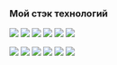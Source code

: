 ### Мой стэк технологий
<img src="https://img.shields.io/badge/HTML-black?style=for-the-badge&logo=html5&logoColor=red"/> <img src="https://img.shields.io/badge/CSS-black?style=for-the-badge&logo=css3&logoColor=blue"/> <img src="https://img.shields.io/badge/JavaScript-black?style=for-the-badge&logo=JavaScript&logoColor=yellow"/> <img src="https://img.shields.io/badge/React-black?style=for-the-badge&logo=react&logoColor=002G66"/>  <img src="https://img.shields.io/badge/Redux-black?style=for-the-badge&logo=Redux&logoColor=BA55D3"/> <img src="https://img.shields.io/badge/SASS-black?style=for-the-badge&logo=sass&logoColor=FF69B4"/>

<img src="https://img.shields.io/badge/gulp-black?style=for-the-badge&logo=gulp&logoColor=red"/> <img src="https://img.shields.io/badge/npm-black?style=for-the-badge&logo=npm&logoColor=red"/> <img src="https://img.shields.io/badge/GIT-black?style=for-the-badge&logo=git&logoColor=red"/> <img src="https://img.shields.io/badge/github-black?style=for-the-badge&logo=github&logoColor=white"/> <img src="https://img.shields.io/badge/Photoshop-black?style=for-the-badge&logo=Adobe Photoshop&logoColor=002G66"/> <img src="https://img.shields.io/badge/figma-black?style=for-the-badge&logo=figma&logoColor=white"/>

